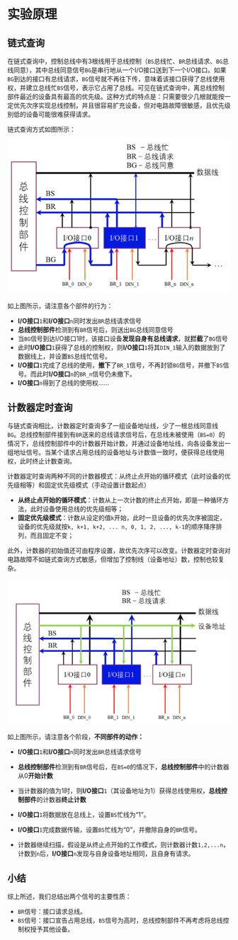 # 实验原理

## 链式查询

在链式查询中，控制总线中有3根线用于总线控制（`BS`总线忙、`BR`总线请求、`BG`总线同意），其中总线同意信号`BG`是串行地从一个I/O接口送到下一个I/O接口。如果`BG`到达的接口有总线请求，`BG`信号就不再往下传，意味着该接口获得了总线使用权，并建立总线忙`BS`信号，表示它占用了总线。可见在链式查询中，离总线控制部件最近的设备具有最高的优先级。这种方式的特点是：只需要很少几根就能按一定优先次序实现总线控制，并且很容易扩充设备，但对电路故障很敏感，且优先级别低的设备可能很难获得请求。

链式查询方式如图所示：

![image-20200406101913010](part2.assets/image-20200406101913010.png)

如上图所示，请注意各个部件的行为：

- **I/O接口**`1`和**I/O接口**`n`同时发出`BR`总线请求信号
- **总线控制部件**检测到有`BR`信号后，则送出`BG`总线同意信号
- 当`BG`信号到达I/O接口1时，该接口设备**发现自身有总线请求**，就**拦截**了`BG`信号
- 此时**I/O接口**`1`获得了总线的控制权，则**I/O接口**`1`将其`DIN_1`输入的数据放到了数据线上，并设置`BS`总线忙信号。
- **I/O接口**`1`完成了总线的使用，**撤下**了`BR_1`信号，不再封锁`BG`信号，并撤下`BS`信号。而此时**I/O接口**`n`的`BR_n`信号仍未撤下。
- **I/O接口**`n`得到了总线的使用权......

## 计数器定时查询

与链式查询相比，计数器定时查询多了一组设备地址线，少了一根总线同意线`BG`。总线控制部件接到有`BR`送来的总线请求信号后，在总线未被使用（`BS=0`）的情况下，总线控制部件中的计数器开始计数，并通过设备地址线，向各设备发出一组地址信号。当某个请求占用总线的设备地址与计数值一致时，便获得总线使用权，此时终止计数查询。

计数器定时查询两种不同的计数器模式：从终止点开始的循环模式（此时设备的优先级相等）和固定优先级模式（手动设置计数起点）

- **从终止点开始的循环模式**：计数从上一次计数的终止点开始，即是一种循环方法，此时设备使用总线的优先级相等；
- **固定优先级模式**：计数从设定的值`k`开始，此时一旦设备的优先次序被固定，设备的优先级就按`k, k+1, k+2, ... n, 0, 1, 2, ..., k-1`的顺序降序排列，而且固定不变； 

此外，计数器的初始值还可由程序设置，故优先次序可以改变。计数器定时查询对电路故障不如链式查询方式敏感，但增加了控制线（设备地址）数，控制也较复杂。

![image-20200406101930964](part2.assets/image-20200406101930964.png)

如上图所示，请注意各个阶段，**不同部件的动作：**

- **I/O接口**`1`和**I/O接口**`n`同时发出`BR`总线请求信号

- **总线控制部件**检测到有`BR`信号后，在`BS=0`的情况下，**总线控制部件**中的计数器从0**开始计数**
- 当计数器的值为1时，则**I/O接口**`1`（其设备地址为1）获得总线使用权，**总线控制部件**的计数器**终止计数**
- **I/O接口**`1`将数据放在总线上，设置`BS`忙线为“1”。
- **I/O接口**`1`完成数据传输，设置`BS`忙线为“0”，并撤除自身的`BR`信号。
- 计数器继续扫描，假设是从终止点开始的工作模式，则计数器计数`1,2,...n`，计数到`n`后，**I/O接口**`n`发现与自身设备地址相同，且自身有请求。

## 小结

综上所述，我们总结出两个信号的主要性质：

- `BR`信号：接口请求总线。
- `BS`信号：接口宣告占用总线，`BS`信号为高时，总线控制部件不再考虑将总线控制权授予其他设备。
